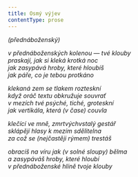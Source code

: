 ```yaml
---
title: Osmý výjev
contentType: prose
---
```


_(přednáboženský)_

_v přednáboženských kolenou — tvé klouby  
praskají, jak si kleká krotká noc  
jak zasypává hroby, které hloubíš  
jak páře, co je tebou protkáno_

_klekaná zem se tlakem rozteskní  
když oráč textu obkružuje souvrať  
v mezích tvé psýché, tiché, groteskní  
jak vertikála, která (v čase) couvla_

_klečící ve mně, zmrtvýchvstalý gestář  
sklápějí hlasy k mezím sdělitelna  
za což se (nejčastěji rýmem) trestáš_

_obracíš na víru jak (v solné sloupy) bělma  
a zasypáváš hroby, které hloubí  
v přednáboženské hlíně tvoje klouby_
